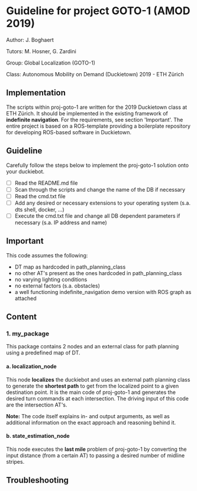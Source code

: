 # Guideline for project GOTO-1 (AMOD 2019)
Author: J. Boghaert

Tutors: M. Hosner, G. Zardini

Group: Global Localization (GOTO-1)

Class: Autonomous Mobility on Demand (Duckietown) 2019 - ETH Zürich

## Implementation
The scripts within proj-goto-1 are written for the 2019 Duckietown class at ETH Zürich. It should be implemented in the existing framework of **indefinite navigation**. For the requirements, see section 'Important'. The entire project is based on a ROS-template providing a boilerplate repository for developing ROS-based software in Duckietown.

## Guideline
Carefully follow the steps below to implement the proj-goto-1 solution onto your duckiebot.
- [ ] Read the README.md file
- [ ] Scan through the scripts and change the name of the DB if necessary
- [ ] Read the cmd.txt file
- [ ] Add any desired or necessary extensions to your operating system (s.a. dts shell, docker, ...)
- [ ] Execute the cmd.txt file and change all DB dependent parameters if necessary (s.a. IP address and name)

## Important
This code assumes the following:
- DT map as hardcoded in path_planning_class
- no other AT's present as the ones hardcoded in path_planning_class
- no varying lighting conditions
- no external factors (s.a. obstacles)
- a well functioning indefinite_navigation demo version with ROS graph as attached

## Content
### 1. my_package
This package contains 2 nodes and an external class for path planning using a predefined map of DT.

#### a. localization_node
This node **localizes** the duckiebot and uses an external path planning class to generate the **shortest path** to get from the localized point to a given destination point. It is the main code of proj-goto-1 and generates the desired turn commands at each intersection. The driving input of this code are the intersection AT's.

**Note:**
The code itself explains in- and output arguments, as well as additional information on the exact approach and reasoning behind it.

#### b. state_estimation_node
This node executes the **last mile** problem of proj-goto-1 by converting the input distance (from a certain AT) to passing a desired number of midline stripes.

## Troubleshooting
